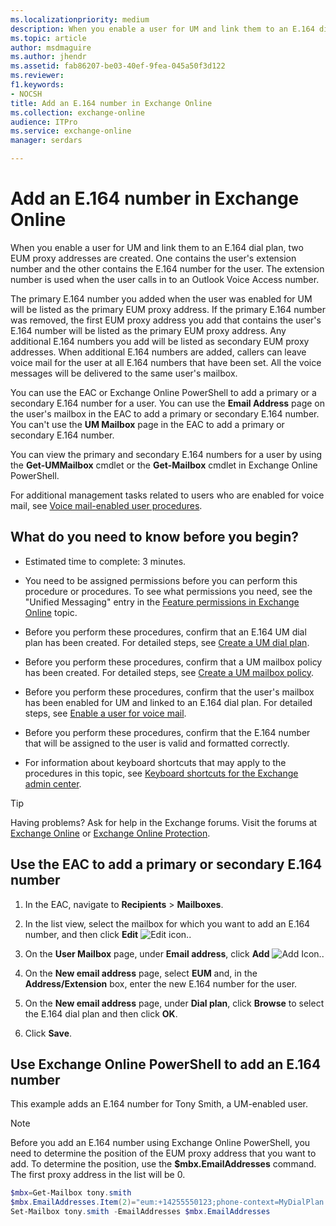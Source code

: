 ```yaml
---
ms.localizationpriority: medium
description: When you enable a user for UM and link them to an E.164 dial plan, two EUM proxy addresses are created. One contains the user's extension number and the other contains the E.164 number for the user. The extension number is used when the user calls in to an Outlook Voice Access number.
ms.topic: article
author: msdmaguire
ms.author: jhendr
ms.assetid: fab86207-be03-40ef-9fea-045a50f3d122
ms.reviewer: 
f1.keywords:
- NOCSH
title: Add an E.164 number in Exchange Online
ms.collection: exchange-online
audience: ITPro
ms.service: exchange-online
manager: serdars

---
```


# Add an E.164 number in Exchange Online

When you enable a user for UM and link them to an E.164 dial plan, two EUM proxy addresses are created. One contains the user's extension number and the other contains the E.164 number for the user. The extension number is used when the user calls in to an Outlook Voice Access number.

The primary E.164 number you added when the user was enabled for UM will be listed as the primary EUM proxy address. If the primary E.164 number was removed, the first EUM proxy address you add that contains the user's E.164 number will be listed as the primary EUM proxy address. Any additional E.164 numbers you add will be listed as secondary EUM proxy addresses. When additional E.164 numbers are added, callers can leave voice mail for the user at all E.164 numbers that have been set. All the voice messages will be delivered to the same user's mailbox.

You can use the EAC or Exchange Online PowerShell to add a primary or a secondary E.164 number for a user. You can use the **Email Address** page on the user's mailbox in the EAC to add a primary or secondary E.164 number. You can't use the **UM Mailbox** page in the EAC to add a primary or secondary E.164 number.

You can view the primary and secondary E.164 numbers for a user by using the **Get-UMMailbox** cmdlet or the **Get-Mailbox** cmdlet in Exchange Online PowerShell.

For additional management tasks related to users who are enabled for voice mail, see [Voice mail-enabled user procedures](voice-mail-enabled-user-procedures.md).

## What do you need to know before you begin?

- Estimated time to complete: 3 minutes.

- You need to be assigned permissions before you can perform this procedure or procedures. To see what permissions you need, see the "Unified Messaging" entry in the [Feature permissions in Exchange Online](../../permissions-exo/feature-permissions.md) topic.

- Before you perform these procedures, confirm that an E.164 UM dial plan has been created. For detailed steps, see [Create a UM dial plan](../../voice-mail-unified-messaging/connect-voice-mail-system/create-um-dial-plan.md).

- Before you perform these procedures, confirm that a UM mailbox policy has been created. For detailed steps, see [Create a UM mailbox policy](create-um-mailbox-policy.md).

- Before you perform these procedures, confirm that the user's mailbox has been enabled for UM and linked to an E.164 dial plan. For detailed steps, see [Enable a user for voice mail](enable-a-user-for-voice-mail.md).

- Before you perform these procedures, confirm that the E.164 number that will be assigned to the user is valid and formatted correctly.

- For information about keyboard shortcuts that may apply to the procedures in this topic, see [Keyboard shortcuts for the Exchange admin center](../../accessibility/keyboard-shortcuts-in-admin-center.md).

> [!TIP]
> Having problems? Ask for help in the Exchange forums. Visit the forums at [Exchange Online](https://social.technet.microsoft.com/forums/msonline/home?forum=onlineservicesexchange) or [Exchange Online Protection](https://social.technet.microsoft.com/forums/forefront/home?forum=FOPE).

## Use the EAC to add a primary or secondary E.164 number

1. In the EAC, navigate to **Recipients** \> **Mailboxes**.

2. In the list view, select the mailbox for which you want to add an E.164 number, and then click **Edit** ![Edit icon.](../../media/ITPro_EAC_EditIcon.gif).

3. On the **User Mailbox** page, under **Email address**, click **Add** ![Add Icon.](../../media/ITPro_EAC_AddIcon.gif).

4. On the **New email address** page, select **EUM** and, in the **Address/Extension** box, enter the new E.164 number for the user.

5. On the **New email address** page, under **Dial plan**, click **Browse** to select the E.164 dial plan and then click **OK**.

6. Click **Save**.

## Use Exchange Online PowerShell to add an E.164 number

This example adds an E.164 number for Tony Smith, a UM-enabled user.

> [!NOTE]
> Before you add an E.164 number using Exchange Online PowerShell, you need to determine the position of the EUM proxy address that you want to add. To determine the position, use the **$mbx.EmailAddresses** command. The first proxy address in the list will be 0.

```PowerShell
$mbx=Get-Mailbox tony.smith
$mbx.EmailAddresses.Item(2)="eum:+14255550123;phone-context=MyDialPlan.contoso.com"
Set-Mailbox tony.smith -EmailAddresses $mbx.EmailAddresses
```
